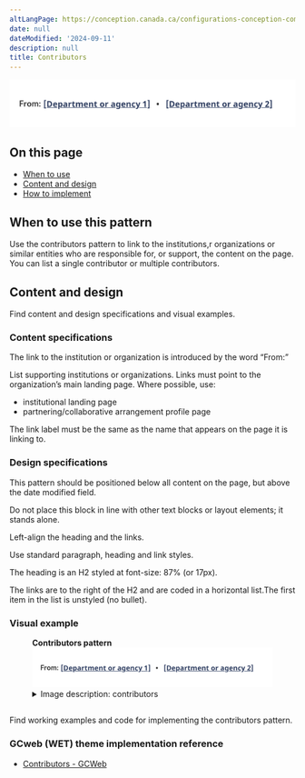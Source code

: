 ```yaml
---
altLangPage: https://conception.canada.ca/configurations-conception-communes/collaborateurs.html
date: null
dateModified: '2024-09-11'
description: null
title: Contributors
---
```


 
<div class="pattern-demo mrgn-tp-lg mrgn-bttm-xl"><img src="../images/contributors.png" class="img-responsive" alt="" /></div>
<section>
    <h2>On this page</h2>
    <ul>
        <li><a href="#use">When to use</a></li>
        <li><a href="#design">Content and design</a></li>
        <li><a href="#implement">How to implement</a></li>
    </ul>
</section>
  <section>
   <h2 id="use">
    When to use this pattern
   </h2>
   <p>
    Use the contributors pattern to link to the institutions,r organizations or similar entities who are responsible for, or support, the content on the page. You can list a single contributor or multiple contributors.
   </p>
  </section>
  <section>
   <h2 id="design">
    Content and design 
   </h2>
   <p>Find content and design specifications and visual examples.</p>
   <h3>Content specifications</h3>
   <p>The link to the institution or organization is introduced by the word “From:”</p>
   <p>List supporting institutions or organizations. Links must point to the organization’s main landing page. Where possible, use:</p>
   <ul>
    <li>
     institutional landing page
    </li>
    <li>
     partnering/collaborative arrangement profile page
    </li>
   </ul>
   <p>The link label must be the same as the name that appears on the page it is linking to.</p>
    <h3>Design specifications</h3>
    <p>This pattern should be positioned below all content on the page, but above the date modified field.</p>
    <p>Do not place this block in line with other text blocks or layout elements; it stands alone.</p>
    <p>Left-align the heading and the links.</p>
    <p>Use standard paragraph, heading and link styles.</p>
    <p>The heading is an H2 styled at font-size: 87% (or 17px).</p>
    <p>The links are to the right of the H2 and are coded in a horizontal list.The first item in the list is unstyled (no bullet).</p>
    <h3>Visual example</h3>
    <div class="pattern-demo mrgn-tp-md mrgn-bttm-md">
        <figure class="mrgn-tp-md mrgn-bttm-lg">
            <figcaption><b>Contributors pattern</b></figcaption>
            <img src="../images/contributors.png" class="img-responsive" alt="Contributors pattern. Text version below:">
            <details>
                <summary>Image description: contributors</summary>
                <p>The heading “From;” is aligned to the left. Two placeholder links appear in a list, aligned horizontally with the heading. The placeholder link text is [Department or agency 1]. This is followed by a bullet and then another placeholder link labeled  [Department or agency 2]</p>
            </details>
        </figure>
    </div>
  </section>
<section>
    <h2 id="implement"></h2>
    <p>Find working examples and code for implementing the contributors pattern.</p>
    <h3>GCweb (WET) theme implementation reference</h3>
    <ul>
        <li><a href="https://wet-boew.github.io/GCWeb/components/gc-contributors/gc-contributors-en.html">Contributors - GCWeb</a></li>
</section>
